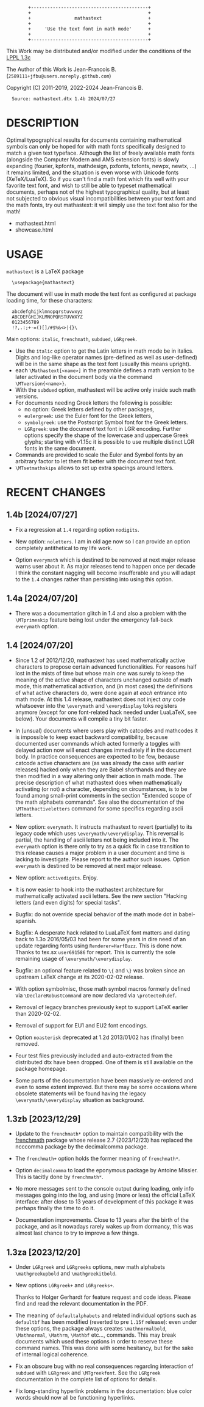 <!-- -->
            +-------------------------------------------+
            +                                           +
            +                mathastext                 +
            +                                           +
            +     'Use the text font in math mode'      +
            +                                           +
            +-------------------------------------------+

This Work may be distributed and/or modified under the conditions
of the [LPPL 1.3c](https://www.latex-project.org/lppl/lppl-1-3c.txt)

The Author of this Work is Jean-Francois B. (`2589111+jfbu@users.noreply.github.com`)

Copyright (C) 2011-2019, 2022-2024 Jean-Francois B.

      Source: mathastext.dtx 1.4b 2024/07/27


DESCRIPTION
===========

Optimal typographical results for documents containing
mathematical symbols can only be hoped for with math fonts
specifically designed to match a given text typeface.
Although the list of freely available math fonts (alongside
the Computer Modern and AMS extension fonts) is slowly
expanding (fourier, kpfonts, mathdesign, pxfonts, txfonts,
newpx, newtx, ...) it remains limited, and the situation is
even worse with Unicode fonts (XeTeX/LuaTeX). So if you can't
find a math font which fits well with your favorite text
font, and wish to still be able to typeset mathematical
documents, perhaps not of the highest typographical quality,
but at least not subjected to obvious visual incompatibilities
between your text font and the math fonts, try out mathastext:
it will simply use the text font also for the math!

- mathastext.html
- showcase.html

USAGE
=====

`mathastext` is a LaTeX package

      \usepackage{mathastext}

The document will use in math mode the text font as configured at
package loading time, for these characters:

      abcdefghijklmnopqrstuvwxyz
      ABCDEFGHIJKLMNOPQRSTUVWXYZ
      0123456789
      !?,.:;+-=()[]/#$%&<>|{}\

Main options: `italic`, `frenchmath`, `subdued`, `LGRgreek`.
- Use the `italic` option to get the Latin letters in math mode
  be in italics. Digits and log-like operator names (pre-defined
  as well as user-defined) will be in the same shape as the text
  font (usually this means upright).
- each `\Mathastext[<name>]` in the preamble defines a math version
  to be later activated in the document body via the command
  `\MTversion{<name>}`.
- With the `subdued` option, mathastext will be active
  only inside such math versions.
- For documents needing Greek letters the following is
  possible:
  - no option: Greek letters defined by other packages,
  - `eulergreek`: use the Euler font for the Greek letters,
  - `symbolgreek`: use the Postscript Symbol font for the
     Greek letters.
  - `LGRgreek`: use the document text font in LGR encoding.
     Further options specify the shape of the lowercase
     and uppercase Greek glyphs; starting with v1.15c it is
     possible to use multiple distinct LGR fonts in the
     same document.
- Commands are provided to scale the Euler and Symbol fonts by an
  arbitrary factor to let them fit better with the document text
  font.
- `\MTsetmathskips` allows to set up extra spacings around letters.

RECENT CHANGES
==============

1.4b \[2024/07/27\]
----

* Fix a regression at `1.4` regarding option `nodigits`.

* New option: `noletters`.  I am in old age now so I can provide an option
  completely antithetical to my life work.

* Option `everymath` which is destined to be removed at next major
  release warns user about it.  As major releases tend to happen once
  per decade I think the constant nagging will become insufferable
  and you will adapt to the `1.4` changes rather than persisting into
  using this option.

1.4a \[2024/07/20\]
----

* There was a documentation glitch in 1.4 and also a problem with the
  `\MTprimeskip` feature being lost under the emergency fall-back
  `everymath` option.

1.4 \[2024/07/20\]
---

* Since 1.2 of 2012/12/20, mathastext has used mathematically active
  characters to propose certain advanced functionalities.  For reasons half
  lost in the mists of time but whose main one was surely to keep the
  meaning of the active shape of characters unchanged outside of math mode,
  this mathematical activation, and (in most cases) the definitions of what
  active characters do, were done again at *each* entrance into math mode.
  At this 1.4 release, mathastext does not inject *any* code whatsoever into
  the `\everymath` and `\everydisplay` toks registers anymore (except for
  one font-related hack needed under LuaLaTeX, see below).  Your documents
  will compile a tiny bit faster.

* In (unsual) documents where users play with catcodes and mathcodes it is
  impossible to keep exact backward compatibility, because documented user
  commands which acted formerly a toggles with delayed action now will enact
  changes immediately if in the document body.  In practice consequences are
  expected to be few, because catcode active characters are (as was already
  the case with earlier releases) hacked only when they are Babel shorthands
  and they are then modified in a way altering only their action in math
  mode.  The precise description of what mathastext does when mathematically
  activating (or not) a character, depending on circumstances, is to be
  found among small-print comments in the section "Extended scope of the
  math alphabets commands".  See also the documentation of the
  `\MTmathactiveletters` command for some specifics regarding ascii letters.

* New option: `everymath`. It instructs mathastext to revert (partially)
  to its legacy code which uses `\everymath/\everydisplay`.  This reversal
  is partial, the handling of ascii letters not being included into it.  The
  `everymath` option is there only to try as a quick fix in case transition
  to this release causes a major problem in a user document and time is
  lacking to investigate.  Please report to the author such issues.  Option
  `everymath` is destined to be removed at next major release.

* New option: `activedigits`.  Enjoy.

* It is now easier to hook into the mathastext architecture for
  mathematically activated ascii letters.  See the new section "Hacking
  letters (and even digits) for special tasks".

* Bugfix: do not override special behavior of the math mode dot in
  babel-spanish.

* Bugfix: A desperate hack related to LuaLaTeX font matters and dating
  back to 1.3o 2016/05/03 had been for some years in dire need of an update
  regarding fonts using `Renderer=HarfBuzz`.  This is done now.  Thanks to
  tex.sx `user691586` for report.  This is currently the sole remaining
  usage of `\everymath/\everydisplay`.

* Bugfix: an optional feature related to `\{` and `\}` was broken since an
  upstream LaTeX change at its 2020-02-02 release.

* With option symbolmisc, those math symbol macros formerly defined via
  `\DeclareRobustCommand` are now declared via `\protected\def`.

* Removal of legacy branches previously kept to support LaTeX earlier than
  2020-02-02.

* Removal of support for EU1 and EU2 font encodings.

* Option `noasterisk` deprecated at 1.2d 2013/01/02 has (finally) been removed.

* Four test files previously included and auto-extracted from the
  distributed dtx have been dropped.  One of them is still available
  on the package homepage.

* Some parts of the documentation have been massively re-ordered and even to some
  extent improved.  But there may be some occasions where obsolete statements will
  be found having the legacy `\everymath/\everydisplay` situation as background.

1.3zb \[2023/12/29\]
-----

* Update to the `frenchmath*` option to maintain compatibility
  with the [frenchmath](https://ctan.org/pkg/frenchmath)
  package whose release 2.7 (2023/12/23) has replaced
  the ncccomma package by the decimalcomma package.

* The `frenchmath+` option holds the former meaning of `frenchmath*`.

* Option `decimalcomma` to load the eponymous package by Antoine
  Missier.  This is tacitly done by `frenchmath*`.

* No more messages sent to the console output during loading,
  only info messages going into the log, and using (more or less)
  the official LaTeX interface: after close to 13 years of development
  of this package it was perhaps finally the time to do it.

* Documentation improvements.  Close to 13 years after the
  birth of the package, and as it nowadays rarely wakes up from
  dormancy, this was almost last chance to try to improve a few
  things.

1.3za \[2023/12/20\]
-----

* Under `LGRgreek` and `LGRgreeks` options, new math alphabets
  `\mathgreekupbold` and `\mathgreekitbold`.

* New options `LGRgreek+` and `LGRgreeks+`.

  Thanks to Holger Gerhardt for feature request and code ideas.
  Please find and read the relevant documentation in the PDF.

* The meaning of `defaultalphabets` and related individual
  options such as `defaultbf` has been modified (reverted to pre
  `1.15f` release): even under these options, the package always
  creates `\mathnormalbold`, `\Mathnormal`, `\Mathrm`, `\Mathbf`
  etc..., commands.  This may break documents which used these
  options in order to reserve these command names.  This was done
  with some hesitancy, but for the sake of internal logical
  coherence.

* Fix an obscure bug with no real consequences regarding
  interaction of `subdued` with `LGRgreek` and `\MTgreekfont`.
  See the `LGRgreek` documentation in the complete list of
  options for details.

* Fix long-standing hyperlink problems in the documentation:
  blue color words should now all be functioning hyperlinks.


